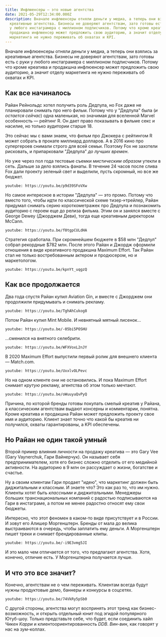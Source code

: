 ```yaml
---
title: Инфлюенсеры — это новые агентства
date: 2021-05-29T12:34:00.000Z
description: Вначале инфлюенсеры отняли деньги у медиа, а теперь они взялись за
  креативные агентства. Бизнесы не доверяют агентствам, зато готовы есть с руки
  у любого инстаграмера с миллионом подписчиков. Потому что кроме креатива и
  продакшна инфлюенсер может предложить свою аудиторию, а значит отделу
  маркетинга не нужно переживать об охватах и KPI.
---
```

Вначале инфлюенсеры отняли деньги у медиа, а теперь они взялись за креативные агентства. Бизнесы не доверяют агентствам, зато готовы есть с руки у любого инстаграмера с миллионом подписчиков. Потому что кроме креатива и продакшна инфлюенсер может предложить свою аудиторию, а значит отделу маркетинга не нужно переживать об охватах и KPI.

## Как все начиналось

Райан Рейнольдс хотел  получить роль Дедпула, но Fox даже не планировали снимать про него фильм. Потому что у "Дедпула" была (*и остается сейчас*) одна маленькая, но значимая для вселенной Marvel особенность — рейтинг R. Он дает право показывать в фильме секс и насилие, но только аудитории старше 18.

Это сейчас мы с вами знаем, что фильм про Джокера с рейтингом R может собрать в прокате миллиард долларов. А в 2016 кино про супергероев снимали строго для всей семьи. Поэтому Fox не захотели рисковать, и припарковали "Дедпула" _до лучших времен_.

Но уже через пол года тестовые съемки _мистическим образом_ утекли в сеть. Дальше за дело взялись фанаты. В течение 24 часов после слива Fox дали проекту зеленый свет и выделили, пусть скромный, но все же бюджет.

`youtube: https://youtu.be/p9d39SFoVXw`

Но самое интересное в истории "Дедпула" — это промо. Потому что вместо того, чтобы идти по классической схеме тизер→трейлер, Райан придумал снимать серию короткометражек про Дедпула и познакомить аудиторию с героем еще до релиза фильма. Этим он и занялся вместе с George Dewey (Джорджем Деви), тогда еще креативным директором McCann.

`youtube: https://youtu.be/f0tgpCULdHA`

Стратегия сработала. При скромнейшем бюджете в $58 млн "Дедпул" собрал рекордные $782 млн. После этого Райан и Джордж оформили отношения в виде креативного продакшна Maximum Effort. Так Райан стал не только востребованным актером и продюсером, но и маркетологом.

`youtube: https://youtu.be/kpnYt_uqgzQ`

## Как все продолжается

Два года спустя Райан купил Aviation Gin, и вместе с Джорджем они продолжили придумывать и снимать рекламу.

`youtube: https://youtu.be/TghAhCukog8`

Потом Райан купил Mint Mobile. И невнятный мятный лисенок...

`youtube: https://youtu.be/-05bi5POSHU`

...сменился на внятного селебрити.

`youtube: https://youtu.be/WFXVoxL2nJY`

В 2020 Maximum Effort выпустили первый ролик для внешнего клиента —
Match.com.

`youtube: https://youtu.be/UxxlvOLPevc`

Но на одном клиенте они не остановились. И пока Maximum Effort снимает _крутую_ рекламу, агентства об этом только мечтают.

`youtube: https://youtu.be/oWuuyuQvPyQ`

Причина, по которой бренды готовы покупать смелый креатив у Райана, а классическим агентствам выдают консерны и комментарии, понятна. Кроме креатива и продакшна Райан может предложить проекту свое имя и аудиторию. Клиент знает точно что какой бы креатив ни получился, охваты гарантированы, а KPI обеспечены.

## Но Райан не один такой умный

Второй пример влияния личности на продажу креатива — это Gary Vee (Gary Vaynerchuk, Гари Вайнерчук). Он называет себя предпринимателем, хотя его бизнес сложно отделить от его медийной активности. На аудиторию в 9 млн он рассуждает о жизни, богатстве и счастье.

Ну а своим клиентам Гари продает "идею", что маркетинг должен быть диджитальным и классным. И знаете что? Это как раз то, что им нужно. Клиенты хотят быть _классными_ и _диджитальными_. Менеджеры больших транснациональных компаний с радостью подписываются на Гари в инстаграме, а потом не менее радостно относят ему свои бюджеты.

Интересно, что этот феномен в каком-то виде присутствует и в России. И зовут его Алишер Моргенштерн. Бренды от мала до велика выстраиваются в очередь, чтобы заплатить ему деньги. А Моргенштерн пишет треки и снимает брендированные клипы.

`youtube: https://youtu.be/-i9E3vmg5JI`

И это мало чем отличается от того, что предлагают агентства. Хотя, конечно, отличие есть. У Моргенштерна получается лучше.

## И что это все значит?

Конечно, агентствам не о чем переживать. Клиентам всегда будут нужны продуктовые демо, баннеры и конкурсы в соцсетях.

`youtube: https://youtu.be/74VkRy5pSb0`

С другой стороны, агентства могут воспринять этот тренд как бизнес-возможность, и открыть отдельный юнит под эгидой популярного Ютуб-шоу. Только представьте себе, что будет, если соединить хайп _Чикен Карри_ и клиентоориентированность _DDB_. _Вин-вин_, как говорят у нас на зум-коллах.
